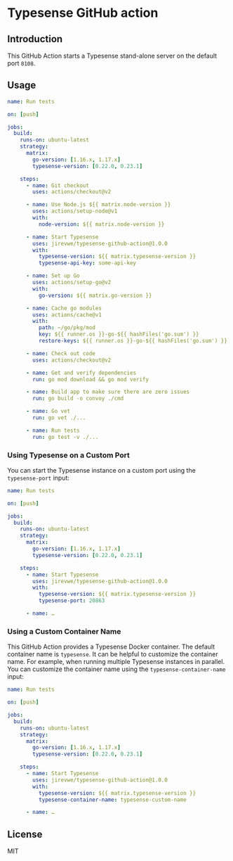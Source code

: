 # Typesense GitHub action

## Introduction

This GitHub Action starts a Typesense stand-alone server on the default port `8108`.

## Usage

```yaml
name: Run tests

on: [push]

jobs:
  build:
    runs-on: ubuntu-latest
    strategy:
      matrix:
        go-version: [1.16.x, 1.17.x]
        typesense-version: [0.22.0, 0.23.1]

    steps:
      - name: Git checkout
        uses: actions/checkout@v2

      - name: Use Node.js ${{ matrix.node-version }}
        uses: actions/setup-node@v1
        with:
          node-version: ${{ matrix.node-version }}

      - name: Start Typesense
        uses: jirevwe/typesense-github-action@1.0.0
        with:
          typesense-version: ${{ matrix.typesense-version }}
          typesense-api-key: some-api-key

      - name: Set up Go
        uses: actions/setup-go@v2
        with:
          go-version: ${{ matrix.go-version }}

      - name: Cache go modules
        uses: actions/cache@v1
        with:
          path: ~/go/pkg/mod
          key: ${{ runner.os }}-go-${{ hashFiles('go.sum') }}
          restore-keys: ${{ runner.os }}-go-${{ hashFiles('go.sum') }}

      - name: Check out code
        uses: actions/checkout@v2

      - name: Get and verify dependencies
        run: go mod download && go mod verify

      - name: Build app to make sure there are zero issues
        run: go build -o convoy ./cmd

      - name: Go vet
        run: go vet ./...

      - name: Run tests
        run: go test -v ./...
```

### Using Typesense on a Custom Port

You can start the Typesense instance on a custom port using the `typesense-port` input:

```yaml
name: Run tests

on: [push]

jobs:
  build:
    runs-on: ubuntu-latest
    strategy:
      matrix:
        go-version: [1.16.x, 1.17.x]
        typesense-version: [0.22.0, 0.23.1]

    steps:
      - name: Start Typesense
        uses: jirevwe/typesense-github-action@1.0.0
        with:
          typesense-version: ${{ matrix.typesense-version }}
          typesense-port: 20863

      - name: …
```

### Using a Custom Container Name

This GitHub Action provides a Typesense Docker container. The default container name is `typesense`. It can be helpful to customize the container name. For example, when running multiple Typesense instances in parallel. You can customize the container name using the `typesense-container-name` input:

```yaml
name: Run tests

on: [push]

jobs:
  build:
    runs-on: ubuntu-latest
    strategy:
      matrix:
        go-version: [1.16.x, 1.17.x]
        typesense-version: [0.22.0, 0.23.1]

    steps:
      - name: Start Typesense
        uses: jirevwe/typesense-github-action@1.0.0
        with:
          typesense-version: ${{ matrix.typesense-version }}
          typesense-container-name: typesense-custom-name

      - name: …
```

## License

MIT
